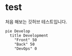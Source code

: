# test
처음 해보는 깃허브 테스트입니다. 

```mermaid
pie Develop
  title Development
    "Front" 50
    "Back" 50
    "DevOps" 0

```

